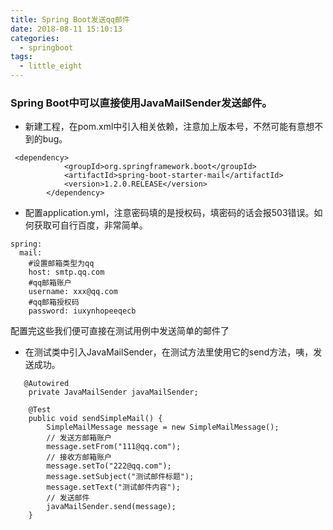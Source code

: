 ```yaml
---
title: Spring Boot发送qq邮件
date: 2018-08-11 15:10:13
categories: 
  - springboot
tags: 
  - little_eight
---
```


### Spring Boot中可以直接使用JavaMailSender发送邮件。
* 新建工程，在pom.xml中引入相关依赖，注意加上版本号，不然可能有意想不到的bug。
```
 <dependency>
            <groupId>org.springframework.boot</groupId>
            <artifactId>spring-boot-starter-mail</artifactId>
            <version>1.2.0.RELEASE</version>
        </dependency>
```

* 配置application.yml，注意密码填的是授权码，填密码的话会报503错误。如何获取可自行百度，非常简单。
``` 
spring:
  mail:
    #设置邮箱类型为qq
    host: smtp.qq.com
    #qq邮箱账户
    username: xxx@qq.com
    #qq邮箱授权码
    password: iuxynhopeeqecb
```
配置完这些我们便可直接在测试用例中发送简单的邮件了

* 在测试类中引入JavaMailSender，在测试方法里使用它的send方法，咦，发送成功。
```
   @Autowired
    private JavaMailSender javaMailSender;
    
    @Test
    public void sendSimpleMail() {
        SimpleMailMessage message = new SimpleMailMessage();
        // 发送方邮箱账户
        message.setFrom("111@qq.com");
        // 接收方邮箱账户
        message.setTo("222@qq.com");
        message.setSubject("测试邮件标题");
        message.setText("测试邮件内容");
		// 发送邮件
        javaMailSender.send(message);
    }
```

